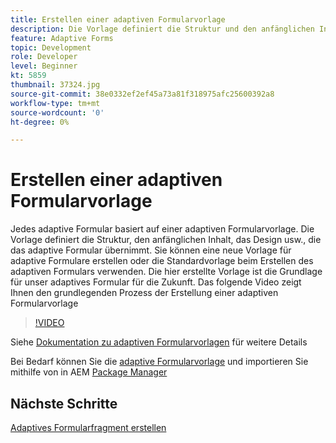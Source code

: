 ```yaml
---
title: Erstellen einer adaptiven Formularvorlage
description: Die Vorlage definiert die Struktur und den anfänglichen Inhalt des adaptiven Formulars.
feature: Adaptive Forms
topic: Development
role: Developer
level: Beginner
kt: 5859
thumbnail: 37324.jpg
source-git-commit: 38e0332ef2ef45a73a81f318975afc25600392a8
workflow-type: tm+mt
source-wordcount: '0'
ht-degree: 0%

---
```



# Erstellen einer adaptiven Formularvorlage

Jedes adaptive Formular basiert auf einer adaptiven Formularvorlage. Die Vorlage definiert die Struktur, den anfänglichen Inhalt, das Design usw., die das adaptive Formular übernimmt. Sie können eine neue Vorlage für adaptive Formulare erstellen oder die Standardvorlage beim Erstellen des adaptiven Formulars verwenden.
Die hier erstellte Vorlage ist die Grundlage für unser adaptives Formular für die Zukunft.
Das folgende Video zeigt Ihnen den grundlegenden Prozess der Erstellung einer adaptiven Formularvorlage

>[!VIDEO](https://video.tv.adobe.com/v/37324?quality=12&learn=on)

Siehe [Dokumentation zu adaptiven Formularvorlagen](https://experienceleague.adobe.com/docs/experience-manager-65/forms/adaptive-forms-advanced-authoring/template-editor.html) für weitere Details

Bei Bedarf können Sie die [adaptive Formularvorlage](assets/peak-application-template.zip) und importieren Sie mithilfe von in AEM [Package Manager](http://localhost:4502/crx/packmgr/index.jsp)


## Nächste Schritte

[Adaptives Formularfragment erstellen](./create-form-fragment.md)


